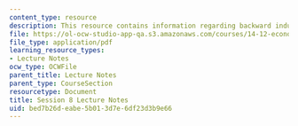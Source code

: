 ```yaml
---
content_type: resource
description: This resource contains information regarding backward induction.
file: https://ol-ocw-studio-app-qa.s3.amazonaws.com/courses/14-12-economic-applications-of-game-theory-fall-2012/bed7b26deabe5b013d7e6df23d3b9e66_MIT14_12F12_chapter8.pdf
file_type: application/pdf
learning_resource_types:
- Lecture Notes
ocw_type: OCWFile
parent_title: Lecture Notes
parent_type: CourseSection
resourcetype: Document
title: Session 8 Lecture Notes
uid: bed7b26d-eabe-5b01-3d7e-6df23d3b9e66
---
```

